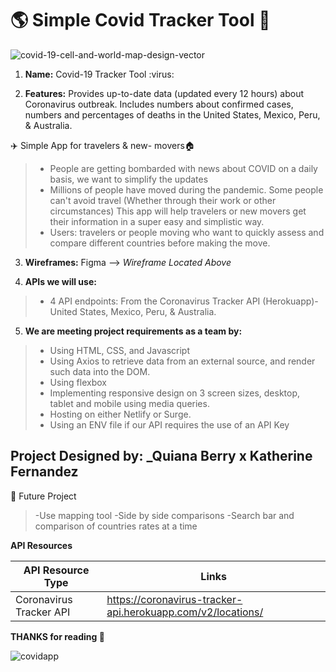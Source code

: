 # :earth_americas: Simple  Covid Tracker Tool :microscope:
![covid-19-cell-and-world-map-design-vector](https://user-images.githubusercontent.com/24463725/102285380-32d26380-3f04-11eb-8d9c-ed652f4414bf.jpg)

1. **Name:** Covid-19 Tracker Tool :virus:

2. **Features:**  Provides up-to-date data (updated every 12 hours) about Coronavirus outbreak. Includes numbers about confirmed cases, numbers and percentages of deaths in the United States, Mexico, Peru, & Australia.

:airplane: Simple App for travelers & new- movers:house:
>- People are getting bombarded with news about COVID on a daily basis, we want to simplify the updates 
>- Millions of people have moved during the pandemic. Some people can't avoid travel (Whether through their work or other circumstances) 
This app will help travelers or new movers get their information in a super easy and simplistic way.
>- Users: travelers or people moving who want to quickly assess and compare different countries before making the move. 

3. **Wireframes:** 
Figma --> _Wireframe Located Above_

4. **APIs we will use:**   
>-  4 API endpoints: From the Coronavirus Tracker API (Herokuapp)- United States, Mexico, Peru, & Australia.
5. **We are meeting project requirements as a team by:**

>- Using HTML, CSS, and Javascript
>- Using Axios to retrieve data from an external source, and render such data into the DOM.
>- Using flexbox
>- Implementing responsive design on 3 screen sizes, desktop, tablet and mobile using media queries.
>- Hosting on either Netlify or Surge.
>- Using an ENV file if our API requires the use of an API Key

## Project Designed by: _Quiana Berry x Katherine Fernandez

 :robot: Future Project
>-Use mapping tool
>-Side by side comparisons
>-Search bar and comparison of countries rates at a time

**API Resources**

| API Resource Type  | Links |
| ------------- | ------------- |
| Coronavirus Tracker API  | https://coronavirus-tracker-api.herokuapp.com/v2/locations/  |


**THANKS for reading :wave:**

![covidapp](https://user-images.githubusercontent.com/24463725/102285782-f81cfb00-3f04-11eb-8545-d072c479290d.jpg)

